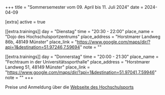 +++
title = "Sommersemester vom 09. April bis 11. Juli 2024"
date = 2024-04-09

[extra]
active = true

[[extra.trainings]]
day = "Dienstag"
time = "20:30 - 22:00"
place_name = "Dojo des Hochschulsportzentrums"
place_address = "Horstmarer Landweg 86b, 48149 Münster"
place_link = "https://www.google.com/maps/dir/?api=1&destination=51.97246,7.59694"
note = ""

[[extra.trainings]]
day = "Donnerstag"
time = "20:00 - 21:30"
place_name = "Fechtraum in der Universitätssporthalle"
place_address = "Horstmarer Landweg 51, 48149 Münster"
place_link = "https://www.google.com/maps/dir/?api=1&destination=51.97041,7.59946"
note = ""
+++

Preise und Anmeldung über die
[Webseite des Hochschulsports](https://www.hochschulsport-muenster.de/angebote/aktueller_zeitraum_0/_Karate_Wado.html)
